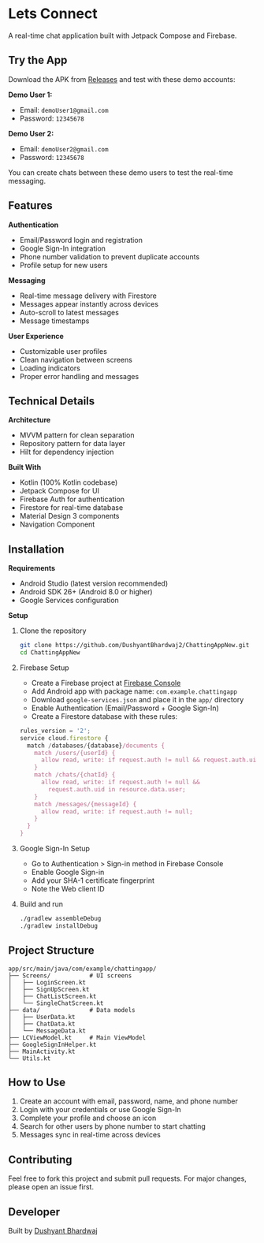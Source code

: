 # Lets Connect

A real-time chat application built with Jetpack Compose and Firebase.

## Try the App

Download the APK from [Releases](https://github.com/DushyantBhardwaj2/ChattingAppNew/releases) and test with these demo accounts:

**Demo User 1:**
- Email: `demoUser1@gmail.com`
- Password: `12345678`

**Demo User 2:**
- Email: `demoUser2@gmail.com` 
- Password: `12345678`

You can create chats between these demo users to test the real-time messaging.

## Features

**Authentication**
- Email/Password login and registration
- Google Sign-In integration
- Phone number validation to prevent duplicate accounts
- Profile setup for new users

**Messaging**
- Real-time message delivery with Firestore
- Messages appear instantly across devices
- Auto-scroll to latest messages
- Message timestamps

**User Experience**
- Customizable user profiles
- Clean navigation between screens
- Loading indicators
- Proper error handling and messages

## Technical Details
**Architecture**
- MVVM pattern for clean separation
- Repository pattern for data layer
- Hilt for dependency injection

**Built With**
- Kotlin (100% Kotlin codebase)
- Jetpack Compose for UI
- Firebase Auth for authentication
- Firestore for real-time database
- Material Design 3 components
- Navigation Component

## Installation

**Requirements**
- Android Studio (latest version recommended)
- Android SDK 26+ (Android 8.0 or higher)
- Google Services configuration

**Setup**

1. Clone the repository
   ```bash
   git clone https://github.com/DushyantBhardwaj2/ChattingAppNew.git
   cd ChattingAppNew
   ```

2. Firebase Setup
   - Create a Firebase project at [Firebase Console](https://console.firebase.google.com)
   - Add Android app with package name: `com.example.chattingapp`
   - Download `google-services.json` and place it in the `app/` directory
   - Enable Authentication (Email/Password + Google Sign-In)
   - Create a Firestore database with these rules:

   ```javascript
   rules_version = '2';
   service cloud.firestore {
     match /databases/{database}/documents {
       match /users/{userId} {
         allow read, write: if request.auth != null && request.auth.uid == userId;
       }
       match /chats/{chatId} {
         allow read, write: if request.auth != null && 
           request.auth.uid in resource.data.user;
       }
       match /messages/{messageId} {
         allow read, write: if request.auth != null;
       }
     }
   }
   ```

3. Google Sign-In Setup
   - Go to Authentication > Sign-in method in Firebase Console
   - Enable Google Sign-in
   - Add your SHA-1 certificate fingerprint
   - Note the Web client ID

4. Build and run
   ```bash
   ./gradlew assembleDebug
   ./gradlew installDebug
   ```

## Project Structure

```
app/src/main/java/com/example/chattingapp/
├── Screens/           # UI screens
│   ├── LoginScreen.kt
│   ├── SignUpScreen.kt
│   ├── ChatListScreen.kt
│   └── SingleChatScreen.kt
├── data/              # Data models
│   ├── UserData.kt
│   ├── ChatData.kt
│   └── MessageData.kt
├── LCViewModel.kt     # Main ViewModel
├── GoogleSignInHelper.kt
├── MainActivity.kt
└── Utils.kt
```

## How to Use

1. Create an account with email, password, name, and phone number
2. Login with your credentials or use Google Sign-In
3. Complete your profile and choose an icon
4. Search for other users by phone number to start chatting
5. Messages sync in real-time across devices

## Contributing

Feel free to fork this project and submit pull requests. For major changes, please open an issue first.

## Developer

Built by [Dushyant Bhardwaj](https://github.com/DushyantBhardwaj2)
